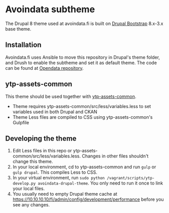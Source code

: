 <!-- @file Instructions for subtheming using the Less Starterkit. -->
<!-- @defgroup sub_theming_less -->
<!-- @ingroup sub_theming -->
# Avoindata subtheme

The Drupal 8 theme used at avoindata.fi is built on [Drupal Bootstrap](https://www.drupal.org/project/bootstrap) 8.x-3.x base theme.

## Installation

Avoindata.fi uses Ansible to move this repository in Drupal's theme folder, and Drush to enable the subtheme and set it as default theme. The code can be found at [Opendata repository](https://github.com/vrk-kpa/opendata).

## ytp-assets-common

This theme should be used together with [ytp-assets-common](https://github.com/vrk-kpa/opendata/tree/master/modules/ytp-assets-common).

* Theme requires ytp-assets-common/src/less/variables.less to set variables used in both Drupal and CKAN
* Theme Less files are compiled to CSS using ytp-assets-common's Gulpfile

## Developing the theme

1. Edit Less files in this repo or ytp-assets-common/src/less/variables.less. Changes in other files shouldn't change this theme.
2. In your local environment, cd to ytp-assets-common and run `gulp` or `gulp drupal`. This compiles Less to CSS.
3. In your virtual environment, run `sudo python /vagrant/scripts/ytp-develop.py avoindata-drupal-theme`. You only need to run it once to link your local files.
4. You usually need to empty Drupal theme cache at https://10.10.10.10/fi/admin/config/development/performance before you see any changes.
